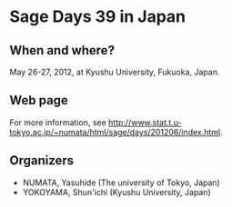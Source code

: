 

# Sage Days 39 in Japan


## When and where?

May 26-27, 2012, at Kyushu University, Fukuoka, Japan. 


## Web page

For more information, see <a class="http" href="http://www.stat.t.u-tokyo.ac.jp/~numata/html/sage/days/201206/index.html">http://www.stat.t.u-tokyo.ac.jp/~numata/html/sage/days/201206/index.html</a>. 


## Organizers

   * NUMATA, Yasuhide (The university of Tokyo, Japan) 
   * YOKOYAMA, Shun'ichi (Kyushu University, Japan) 